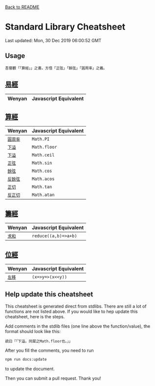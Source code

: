 <!-- GENERATED FILE, DO NOT MODIFY-->

[Back to README](../README.md)

# Standard Library Cheatsheet

Last updated: Mon, 30 Dec 2019 06:00:52 GMT


## Usage

```
吾嘗觀「「算經」」之書。方悟「正弦」「餘弦」「圓周率」之義。
```

## [易經](https://github.com/LingDong-/wenyan-lang/blob/master/lib/易經.wy)

| Wenyan | Javascript Equivalent |
|---|---|

## [算經](https://github.com/LingDong-/wenyan-lang/blob/master/lib/算經.wy)

| Wenyan | Javascript Equivalent |
|---|---|
| [`圓周率`](https://github.com/LingDong-/wenyan-lang/blob/master/lib/算經.wy#L166) | `Math.PI` |
| [`下溢`](https://github.com/LingDong-/wenyan-lang/blob/master/lib/算經.wy#L186) | `Math.floor` |
| [`下溢`](https://github.com/LingDong-/wenyan-lang/blob/master/lib/算經.wy#L191) | `Math.ceil` |
| [`正弦`](https://github.com/LingDong-/wenyan-lang/blob/master/lib/算經.wy#L462) | `Math.sin` |
| [`餘弦`](https://github.com/LingDong-/wenyan-lang/blob/master/lib/算經.wy#L492) | `Math.cos` |
| [`反餘弦`](https://github.com/LingDong-/wenyan-lang/blob/master/lib/算經.wy#L527) | `Math.acos` |
| [`正切`](https://github.com/LingDong-/wenyan-lang/blob/master/lib/算經.wy#L534) | `Math.tan` |
| [`反正切`](https://github.com/LingDong-/wenyan-lang/blob/master/lib/算經.wy#L571) | `Math.atan` |

## [籌經](https://github.com/LingDong-/wenyan-lang/blob/master/lib/籌經.wy)

| Wenyan | Javascript Equivalent |
|---|---|
| [`求和`](https://github.com/LingDong-/wenyan-lang/blob/master/lib/籌經.wy#L1) | `reduce((a,b)=>a+b)` |

## [位經](https://github.com/LingDong-/wenyan-lang/blob/master/lib/js/位經.wy)

| Wenyan | Javascript Equivalent |
|---|---|
| [`左移`](https://github.com/LingDong-/wenyan-lang/blob/master/lib/js/位經.wy#L1) | `(x=>y=>(x<<y))` |




## Help update this cheatsheet

This cheatsheet is generated direct from stdlibs. There are still a lot of functions are not listed above. If you would like to hep update this cheatsheet, here is the steps.

Add comments in the stdlib files (one line above the function/value), the format should look like this:
```
疏曰「「下溢。同犀之Math.floor也。」」
```

After you fill the comments, you need to run
```bash
npm run docs:update
```
to update the document.

Then you can submit a pull request. Thank you!
